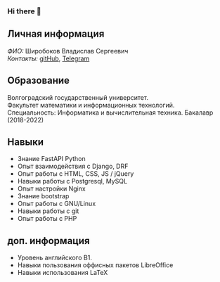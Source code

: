 ### Hi there 👋
## Личная информация
*ФИО:* Широбоков Владислав Сергеевич\
*Контакты:* [gitHub](https://github.com/Vladislav-Shi), [Telegram](https://t.me/Hi_I_Your_Friend)
## Образование
Волгоградский государственный университет.\
Факультет математики и информационных технологий.\
Специальность: Информатика и вычислительная техника. Бакалавр (2018-2022)

## Навыки
* Знание FastAPI Python
* Опыт взаимодействия с Django, DRF
* Опыт работы с HTML, CSS, JS / jQuery
* Навыки работы с Postgresql, MySQL
* Опыт настройки Nginx
* Знание bootstrap 
* Опыт работы с GNU/Linux
* Навыки работы с git
* Опыт работы с PHP


## доп. информация

* Уровень английского B1.
* Навыки пользования оффисных пакетов LibreOffice
* Навыки использования LaTeX
